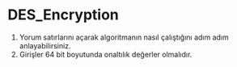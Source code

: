 # DES_Encryption
1) Yorum satırlarını açarak algoritmanın nasıl çalıştığını adım adım anlayabilirsiniz.
2) Girişler 64 bit boyutunda onaltılık değerler olmalıdır.
